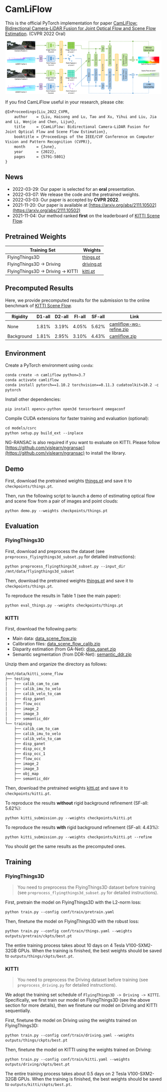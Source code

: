 # CamLiFlow

This is the official PyTorch implementation for paper [CamLiFlow: Bidirectional Camera-LiDAR Fusion for Joint Optical Flow and Scene Flow Estimation](https://arxiv.org/abs/2111.10502). (CVPR 2022 Oral)

![](asserts/arch.png)

If you find CamLiFlow useful in your research, please cite:

```
@InProceedings{Liu_2022_CVPR,
    author    = {Liu, Haisong and Lu, Tao and Xu, Yihui and Liu, Jia and Li, Wenjie and Chen, Lijun},
    title     = {CamLiFlow: Bidirectional Camera-LiDAR Fusion for Joint Optical Flow and Scene Flow Estimation},
    booktitle = {Proceedings of the IEEE/CVF Conference on Computer Vision and Pattern Recognition (CVPR)},
    month     = {June},
    year      = {2022},
    pages     = {5791-5801}
}
```

## News

* 2022-03-29: Our paper is selected for an **oral** presentation. 
* 2022-03-07: We release the code and the pretrained weights.
* 2022-03-03: Our paper is accepted by **CVPR 2022**.
* 2021-11-20: Our paper is available at [https://arxiv.org/abs/2111.10502](https://arxiv.org/abs/2111.10502)
* 2021-11-04: Our method ranked **first** on the leaderboard of [KITTI Scene Flow](http://www.cvlibs.net/datasets/kitti/eval_scene_flow.php).

## Pretrained Weights

| Training Set | Weights |
|--------------|---------|
| FlyingThings3D | [things.pt](https://drive.google.com/file/d/1gpERBftyqFoA0FPqGczfCXYfDW8B7VTN/view?usp=sharing) |
| FlyingThings3D -> Driving | [driving.pt](https://drive.google.com/file/d/1teNcu11xj_RUVI36DTvSKfCJzEYBWJmu/view?usp=sharing) |
| FlyingThings3D -> Driving -> KITTI | [kitti.pt](https://drive.google.com/file/d/1JfKLJ8mSYDS7rp1Zv6UMsQkHhZgeJqa5/view?usp=sharing) |

## Precomputed Results

Here, we provide precomputed results for the submission to the online benchmark of [KITTI Scene Flow](http://www.cvlibs.net/datasets/kitti/eval_scene_flow.php).

|  Rigidity  | D1-all | D2-all | Fl-all | SF-all | Link |
|------------|--------|--------|--------|--------|------|
|    None    | 1.81%  | 3.19%  | 4.05%  | 5.62%  | [camliflow-wo-refine.zip](https://drive.google.com/file/d/1zfH-uS9MxgZ8JZwUjNNHq7vASz1WD7SW/view?usp=sharing) |
| Background | 1.81%  | 2.95%  | 3.10%  | 4.43%  | [camliflow.zip](https://drive.google.com/file/d/1qi7zxSmEDcCA1ChwVHv6_eyNSXVxez7x/view?usp=sharing) |

## Environment

Create a PyTorch environment using `conda`:

```
conda create -n camliflow python=3.7
conda activate camliflow
conda install pytorch==1.10.2 torchvision==0.11.3 cudatoolkit=10.2 -c pytorch
```

Install other dependencies:

```
pip install opencv-python open3d tensorboard omegaconf
```

Compile CUDA extensions for faster training and evaluation (optional):

```
cd models/csrc
python setup.py build_ext --inplace
```

NG-RANSAC is also required if you want to evaluate on KITTI. Please follow [https://github.com/vislearn/ngransac](https://github.com/vislearn/ngransac) to install the library.

## Demo

First, download the pretrained weights [things.pt](https://drive.google.com/file/d/1gpERBftyqFoA0FPqGczfCXYfDW8B7VTN/view?usp=sharing) and save it to `checkpoints/things.pt`.

Then, run the following script to launch a demo of estimating optical flow and scene flow from a pair of images and point clouds:

```
python demo.py --weights checkpoints/things.pt
```

## Evaluation

### FlyingThings3D

First, download and preprocess the dataset (see `preprocess_flyingthings3d_subset.py` for detailed instructions):

```
python preprocess_flyingthings3d_subset.py --input_dir /mnt/data/flyingthings3d_subset
```

Then, download the pretrained weights [things.pt](https://drive.google.com/file/d/1gpERBftyqFoA0FPqGczfCXYfDW8B7VTN/view?usp=sharing) and save it to `checkpoints/things.pt`.

To reproduce the results in Table 1 (see the main paper):

```
python eval_things.py --weights checkpoints/things.pt
```

### KITTI

First, download the following parts:

* Main data: [data_scene_flow.zip](https://s3.eu-central-1.amazonaws.com/avg-kitti/data_scene_flow.zip)
* Calibration files: [data_scene_flow_calib.zip](https://s3.eu-central-1.amazonaws.com/avg-kitti/data_scene_flow_calib.zip)
* Disparity estimation (from GA-Net): [disp_ganet.zip](https://drive.google.com/file/d/1ieFpOVzqCzT8TXNk1zm2d9RLkrcaI78o/view?usp=sharing)
* Semantic segmentation (from DDR-Net): [semantic_ddr.zip](https://drive.google.com/file/d/1dVSJeE9BBmVv2rCe5TR0PVanEv2WzwIy/view?usp=sharing)

Unzip them and organize the directory as follows:

```
/mnt/data/kitti_scene_flow
├── testing
│   ├── calib_cam_to_cam
│   ├── calib_imu_to_velo
│   ├── calib_velo_to_cam
│   ├── disp_ganet
│   ├── flow_occ
│   ├── image_2
│   ├── image_3
│   ├── semantic_ddr
└── training
    ├── calib_cam_to_cam
    ├── calib_imu_to_velo
    ├── calib_velo_to_cam
    ├── disp_ganet
    ├── disp_occ_0
    ├── disp_occ_1
    ├── flow_occ
    ├── image_2
    ├── image_3
    ├── obj_map
    ├── semantic_ddr
```

Then, download the pretrained weights [kitti.pt](https://drive.google.com/file/d/1JfKLJ8mSYDS7rp1Zv6UMsQkHhZgeJqa5/view?usp=sharing) and save it to `checkpoints/kitti.pt`.

To reproduce the results **without** rigid background refinement (SF-all: 5.62%):

```
python kitti_submission.py --weights checkpoints/kitti.pt
```

To reproduce the results **with** rigid background refinement (SF-all: 4.43%):

```
python kitti_submission.py --weights checkpoints/kitti.pt --refine
```

You should get the same results as the precomputed ones.

## Training

### FlyingThings3D

> You need to preprocess the FlyingThings3D dataset before training (see `preprocess_flyingthings3d_subset.py` for detailed instructions).

First, pretrain the model on FlyingThings3D with the L2-norm loss:

```
python train.py --config conf/train/pretrain.yaml
```

Then, finetune the model on FlyingThings3D with the robust loss:

```
python train.py --config conf/train/things.yaml --weights outputs/pretrain/ckpts/best.pt
```

The entire training process takes about 10 days on 4 Tesla V100-SXM2-32GB GPUs. When the training is finished, the best weights should be saved to `outputs/things/ckpts/best.pt`.

### KITTI

> You need to preprocess the Driving dataset before training (see `preprocess_driving.py` for detailed instructions).

We adopt the training set schedule of `FlyingThings3D -> Driving -> KITTI`. Specifically, we first train our model on FlyingThings3D (see the above section for more details), then we finetune our model on Driving and KITTI sequentially.

First, finetune the model on Driving using the weights trained on FlyingThings3D:

```
python train.py --config conf/train/driving.yaml --weights outputs/things/ckpts/best.pt
```

Then, finetune the model on KITTI using the weights trained on Driving:

```
python train.py --config conf/train/kitti.yaml --weights outputs/driving/ckpts/best.pt
```

The entire training process takes about 0.5 days on 2 Tesla V100-SXM2-32GB GPUs. When the training is finished, the best weights should be saved to `outputs/kitti/ckpts/best.pt`.

